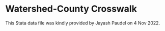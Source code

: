 # Watershed-County Crosswalk
This Stata data file was kindly provided by Jayash Paudel on 4 Nov 2022.